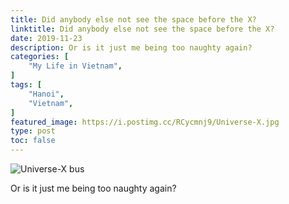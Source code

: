 ```yaml
---
title: Did anybody else not see the space before the X?
linktitle: Did anybody else not see the space before the X?
date: 2019-11-23
description: Or is it just me being too naughty again?
categories: [
    "My Life in Vietnam",
]
tags: [
    "Hanoi",
    "Vietnam",
]
featured_image: https://i.postimg.cc/RCycmnj9/Universe-X.jpg
type: post
toc: false
---
```

![Universe-X bus](https://i.postimg.cc/RCycmnj9/Universe-X.jpg)

Or is it just me being too naughty again?

